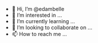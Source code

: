 - 👋 Hi, I’m @edambelle
- 👀 I’m interested in ...
- 🌱 I’m currently learning ...
- 💞️ I’m looking to collaborate on ...
- 📫 How to reach me ...

<!---
edambelle/edambelle is a ✨ special ✨ repository because its `README.md` (this file) appears on your GitHub profile.
You can click the Preview link to take a look at your changes.
--->
